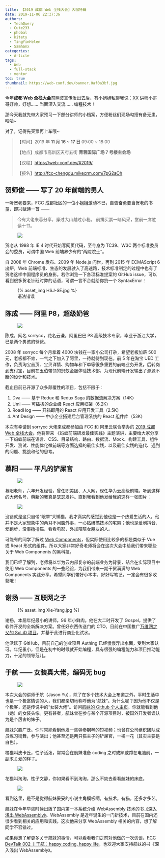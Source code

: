 ```yaml
---
title: 【2019 成都 Web 全栈大会】大咖特辑
date: 2019-11-06 22:37:36
authors:
  - TechQuery
  - Cute233
  - phobal
  - kitety
  - TingYinHelen
  - Samhanx
categories:
  - Article
tags:
  - Web
  - full-stack
  - mentor
toc: true
thumbnail: https://web-conf.dev/banner.0af0a3bf.jpg
---
```


今年**成都 Web 全栈大会**前两波宣传发出去后，有小姐姐私聊我说：XX 讲师小哥哥好帅，好想…… 当面深入交流…… 编程技术！

那今天我就先带大家预习一下部分讲师的小档案，方便粉丝们现场勾搭有备无患，哈哈~

对了，记得先买票再上车哦~

> 【时间】2019 年 **11 月 16 ~ 17 日** 09:00 ~ 18:00
>
> 【地点】成都市高新区天府五街 **菁蓉国际广场 7 号楼主会场**
>
> 【议程】https://web-conf.dev/#2019/
>
> 【报名】http://fcc-chengdu.mikecrm.com/7pG2aOh

## 贺师俊 —— 写了 20 年前端的男人

一听贺老要来，FCC 成都社区的一位小姐姐激动不已，自告奋勇要当贺老的书童，即兴赋诗一首 ——

> 今有大佬来蓉分享，穿过大山越过小巷。
> 前排买票一睹风采，堂前一席胜读十书。

<!-- more -->

<figure>
    <img src="/activity/conference/web-conf-2019-1/He-ShiJun.png">
</figure>

贺老从 1998 年 IE 4 时代开始写网页代码，至今身为 TC39、W3C 两个标准委员会的委员，可谓中国 Web 前端界少有的“两院院士”。

自 2008 年 Chrome 发布、2009 年 Node.js 问世，再到 2015 年 ECMAScript 6 出炉，Web 前端标准、生态的发展驶入了高速路，技术标准制定的过程中也有了贺老这样中国程序员的身影。若你浏览一下各项标准提案的 GitHub issue，可以看到很多贺老针砭时弊的话语，可谓一言不合就给你扔一个 SyntaxError！

<figure>
    {% asset_img HSJ-SE.jpg %}
    <figcaption>语法错误</figcaption>
</figure>

## 陈成 —— 阿里 P8，超级奶爸

<figure>
    <img src="/activity/conference/web-conf-2019-1/Chen-Cheng.jpeg">
</figure>

陈成，网名 sorrycc，花名云谦，阿里巴巴 P8 高级技术专家，毕业于浙江大学，已是两个男孩的爸爸。

2008 年 sorrycc 每个月拿着 4000 块钱在一家小公司打杂，希望老板加薪 500 元，老板都不肯，一气之下加入了阿里，一待就待到现在。前 5 年在淘宝 UED 工作，负责淘宝首页、宝贝详情、购物车和下单等很多重要的前端业务开发，后转岗到支付宝，目前在玉伯带领的蚂蚁金服体验技术部，为现代前端开发输出了源源不断的设计和技术。

截止目前已开源了众多颠覆性的项目，包括不限于：

1. Dva —— 基于 Redux 和 Redux Saga 的数据流解决方案（14K）
2. Umi —— 可插拔的企业级 React 应用框架（6.2K）
3. RoadHog —— 开箱即用的 React 应用开发工具（2.5K）
4. Ant Design —— 中小企业搭建后台管理系统的 React 组件库（53K）

本次有幸请到 sorrycc 大佬来成都参加由 FCC 和 阿里云联合举办的 [2019 成都 Web 全栈大会][1]，他将带来 《蚂蚁前端研发最佳实践》主题演讲，主要给大家分享一下蚂蚁前端在语言、CSS、目录结构、路由、数据流、Mock、构建工具、组件开发、测试、性能优化微前端等方面选择的最佳实践，以及最佳实践的迭代、遇到的问题、挑战和他的思考。

## 慕阳 —— 平凡的铲屎官

<figure>
    <img src="/activity/conference/web-conf-2019-0/MuYang.jpeg">
</figure>

慕阳老师，六年开发经验，曾任职美团、人人网，现任华为云高级前端。听到这样的大佬名号，萌新的我真是瑟瑟发抖。直到我看到他发给我的这样一张图片：

<figure>
    <img src="https://user-images.githubusercontent.com/22906933/67954716-5f59ec00-fc2c-11e9-9d16-df94dab13022.png">
</figure>

没错就是这只自带“眼罩”大懒猫，我才真实的感觉到他也是一个热爱生活的人。他并不是大家想象中的两耳不闻窗外事，一心钻研搞技术的宅男；他也是爱刷抖音、爱跑步，没事撸撸猫、看看电影，外加陪陪女朋友的人。

可能有的同学了解过 [Web Components][2]，但实际使用比较多的都是类似于 Vue 或 React 形式的组件。所以大家非常好奇老师将会在这次大会中给我们带来哪些关于 Web Components 的黑科技。

我们已经了解到，老师将以华为云内部复杂的前端业务为背景，结合在实际项目中使用 Web Components 的一些经验，为我们带来一期干货满满的 Web Components 实践分享。希望同学们带好小本本，好好写笔记，一定会有很多收获哦！

## 谢扬 —— 互联网之子

<figure>
    {% asset_img Xie-Yang.jpg %}
</figure>

谢扬，本届年纪最小的讲师，96 年小鲜肉。他在大二时开发了 Gospel，提供了软件开发的全新解决方案。曾任好东西传送门的 CTO，目前在中国推广[万维网之父的 SoLiD 项目][3]，并基于此进行商业化试水。

他活跃于 GitHub，目前自己的创业项目 Authing 已经慢慢浮出水面，受到大家认可。年纪虽小，但是在初中的时候就开始编程，具有很强的编程能力和项目推动能力，十足的领导范儿。

## 于航 —— 女装真大佬，编码无 bug

<figure>
    <img src="/activity/conference/web-conf-2019-1/Yu-Hang.jpeg">
</figure>

本次大会的讲师于航（Jason Yu），除了在多个技术大会上布道之外，平时生活中也是一个极富情调的人，我们都亲切地称呼他为“航妹”。为什么呢？因为他不仅是个极客，还是传说中的“女装大佬”。访问[航妹的 Github 个人主页][4]，你就能看到他（她）的女装头像。更有甚者，航妹曾在参与某个开源项目时，被国外开发者误认为是个厉害的妹子。

航妹兴趣广泛。你时常能看到他发一些弹奏钢琴的短视频；也曾在公司组织团队成员练习街舞，参与演出；他甚至还是两只猫主子的铲屎官，一橘一花（其实主要是白色）。

橘猫叫皮卡丘，性子活泼，常常会在航妹准备 coding 之时或趴或蹲在电脑前，一副求关爱的样子。

<figure>
    <img src="https://user-images.githubusercontent.com/16429512/68354956-c0138800-0148-11ea-9166-c6bb1b4413c0.png">
</figure>

花猫叫淘淘，性子文静，你如果看不到淘淘，那么不妨去看看航妹的床底。

<figure>
    <img src="https://user-images.githubusercontent.com/16429512/68354930-aa9e5e00-0148-11ea-8064-6f404708b3b6.png">
</figure>

看到这里，是不是觉得航妹妥妥的小说主角模板啊，有技术，有猫，还多才多艺。

航妹在今年早些时候出版了国内第一本系统介绍 WebAssembly 技术的书[《深入浅出 WebAssembly》][5]。WebAssembly 是近年诞生的一门新技术，目前在国内还很少看到相关的应用和实践，这次他来分享 WebAssembly 相关的内容，想了解同学不容错过。

如果你想了解更多关于航妹的事情，可以看看我们之前对他做的一次访谈，[FCC DevTalk 002 丨于航：happy coding, happy life][6]，也欢迎大家支持航妹的书《深入浅出 WebAssembly》。

[1]: https://web-conf.dev/#2019/
[2]: https://www.webcomponents.org/
[3]: https://learnsolid.cn/
[4]: https://github.com/Becavalier
[5]: https://book.douban.com/subject/30368088/
[6]: https://chinese.freecodecamp.org/forum/t/topic/187
